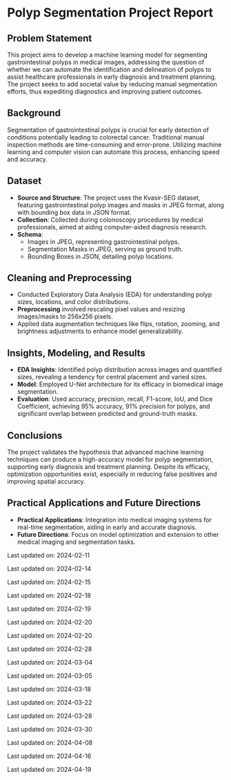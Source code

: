 ﻿# Polyp Segmentation Project Report

## Problem Statement
This project aims to develop a machine learning model for segmenting gastrointestinal polyps in medical images, addressing the question of whether we can automate the identification and delineation of polyps to assist healthcare professionals in early diagnosis and treatment planning. The project seeks to add societal value by reducing manual segmentation efforts, thus expediting diagnostics and improving patient outcomes.

## Background
Segmentation of gastrointestinal polyps is crucial for early detection of conditions potentially leading to colorectal cancer. Traditional manual inspection methods are time-consuming and error-prone. Utilizing machine learning and computer vision can automate this process, enhancing speed and accuracy.

## Dataset
- **Source and Structure**: The project uses the Kvasir-SEG dataset, featuring gastrointestinal polyp images and masks in JPEG format, along with bounding box data in JSON format.
- **Collection**: Collected during colonoscopy procedures by medical professionals, aimed at aiding computer-aided diagnosis research.
- **Schema**:
  - Images in JPEG, representing gastrointestinal polyps.
  - Segmentation Masks in JPEG, serving as ground truth.
  - Bounding Boxes in JSON, detailing polyp locations.

## Cleaning and Preprocessing
- Conducted Exploratory Data Analysis (EDA) for understanding polyp sizes, locations, and color distributions.
- **Preprocessing** involved rescaling pixel values and resizing images/masks to 256x256 pixels.
- Applied data augmentation techniques like flips, rotation, zooming, and brightness adjustments to enhance model generalizability.

## Insights, Modeling, and Results
- **EDA Insights**: Identified polyp distribution across images and quantified sizes, revealing a tendency for central placement and varied sizes.
- **Model**: Employed U-Net architecture for its efficacy in biomedical image segmentation.
- **Evaluation**: Used accuracy, precision, recall, F1-score, IoU, and Dice Coefficient, achieving 95% accuracy, 91% precision for polyps, and significant overlap between predicted and ground-truth masks.

## Conclusions
The project validates the hypothesis that advanced machine learning techniques can produce a high-accuracy model for polyp segmentation, supporting early diagnosis and treatment planning. Despite its efficacy, optimization opportunities exist, especially in reducing false positives and improving spatial accuracy.

## Practical Applications and Future Directions
- **Practical Applications**: Integration into medical imaging systems for real-time segmentation, aiding in early and accurate diagnosis.
- **Future Directions**: Focus on model optimization and extension to other medical imaging and segmentation tasks.


Last updated on: 2024-02-11

Last updated on: 2024-02-14

Last updated on: 2024-02-15

Last updated on: 2024-02-18

Last updated on: 2024-02-19

Last updated on: 2024-02-20

Last updated on: 2024-02-20

Last updated on: 2024-02-28

Last updated on: 2024-03-04

Last updated on: 2024-03-05

Last updated on: 2024-03-18

Last updated on: 2024-03-22

Last updated on: 2024-03-28

Last updated on: 2024-03-30

Last updated on: 2024-04-08

Last updated on: 2024-04-16

Last updated on: 2024-04-19